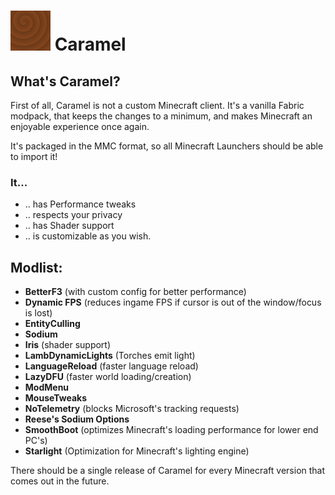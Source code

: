 # ![Caramel-Icon](https://github.com/raphipod/Caramel/blob/master/.minecraft/icon.png) **Caramel**

## **What's Caramel?**

First of all, Caramel is not a custom Minecraft client. It's a vanilla Fabric modpack, 
that keeps the changes to a minimum, and makes Minecraft an enjoyable experience once again.

It's packaged in the MMC format, so all Minecraft Launchers should be able to import it!

### It...

- .. has Performance tweaks
- .. respects your privacy
- .. has Shader support
- .. is customizable as you wish.

## Modlist:

- **BetterF3** (with custom config for better performance)
- **Dynamic FPS** (reduces ingame FPS if cursor is out of the window/focus is lost)
- **EntityCulling**
- **Sodium**
- **Iris** (shader support)
- **LambDynamicLights** (Torches emit light)
- **LanguageReload** (faster language reload)
- **LazyDFU** (faster world loading/creation)
- **ModMenu**
- **MouseTweaks**
- **NoTelemetry** (blocks Microsoft's tracking requests)
- **Reese's Sodium Options**
- **SmoothBoot** (optimizes Minecraft's loading performance for lower end PC's)
- **Starlight** (Optimization for Minecraft's lighting engine)

There should be a single release of Caramel for every Minecraft version that comes out in the future.
